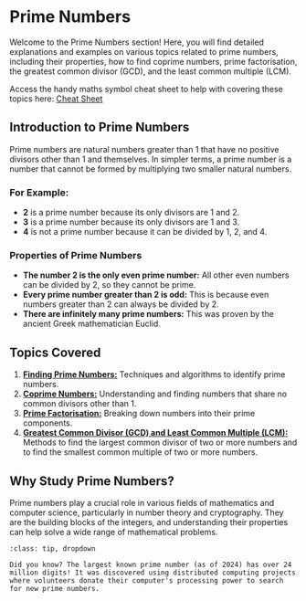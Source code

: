 # **Prime Numbers**

Welcome to the Prime Numbers section! Here, you will find detailed explanations and examples on various topics related to prime numbers, including their properties, how to find coprime numbers, prime factorisation, the greatest common divisor (GCD), and the least common multiple (LCM).

Access the handy maths symbol cheat sheet to help with covering these topics here: [Cheat Sheet](../cheat-sheet.md)

## Introduction to Prime Numbers

Prime numbers are natural numbers greater than $1$ that have no positive divisors other than $1$ and themselves. In simpler terms, a prime number is a number that cannot be formed by multiplying two smaller natural numbers.

### For Example:

- **$2$** is a prime number because its only divisors are $1$ and $2$.
- **$3$** is a prime number because its only divisors are $1$ and $3$.
- **$4$** is not a prime number because it can be divided by $1$, $2$, and $4$.

### Properties of Prime Numbers

- **The number $2$ is the only even prime number:** All other even numbers can be divided by $2$, so they cannot be prime.
- **Every prime number greater than $2$ is odd:** This is because even numbers greater than $2$ can always be divided by $2$.
- **There are infinitely many prime numbers:** This was proven by the ancient Greek mathematician Euclid.

## Topics Covered

1. **[Finding Prime Numbers:](prime-numbers.ipynb)** Techniques and algorithms to identify prime numbers.
2. **[Coprime Numbers:](finding-coprimes.ipynb)** Understanding and finding numbers that share no common divisors other than $1$.
3. **[Prime Factorisation:](prime-factorisation.ipynb)** Breaking down numbers into their prime components.
4. **[Greatest Common Divisor (GCD) and Least Common Multiple (LCM):](gcd-lcm.ipynb)** Methods to find the largest common divisor of two or more numbers and to find the smallest common multiple of two or more numbers.

## Why Study Prime Numbers?

Prime numbers play a crucial role in various fields of mathematics and computer science, particularly in number theory and cryptography. They are the building blocks of the integers, and understanding their properties can help solve a wide range of mathematical problems.

```{admonition} Interesting Fact
:class: tip, dropdown

Did you know? The largest known prime number (as of 2024) has over 24 million digits! It was discovered using distributed computing projects where volunteers donate their computer's processing power to search for new prime numbers.

```

```{tableofcontents}
```
